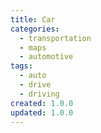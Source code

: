```yaml
---
title: Car
categories:
  - transportation
  - maps
  - automotive
tags:
  - auto
  - drive
  - driving
created: 1.0.0
updated: 1.0.0
---
```


